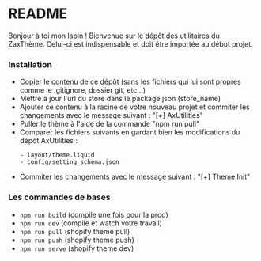 # README #

Bonjour à toi mon lapin ! 
Bienvenue sur le dépôt des utilitaires du ZaxThème. Celui-ci est indispensable et doit être importée au début projet.

### Installation ###

- Copier le contenu de ce dépôt (sans les fichiers qui lui sont propres comme le .gitignore, dossier git, etc...)
- Mettre à jour l'url du store dans le package.json (store_name)
- Ajouter ce contenu à la racine de votre nouveau projet et commiter les changements avec le message suivant : "[+] AxUtilities"
- Puller le thème à l'aide de la commande "npm run pull"
- Comparer les fichiers suivants en gardant bien les modifications du dépôt AxUtilities : 
    ```
    - layout/theme.liquid
    - config/setting_schema.json
    ```
- Commiter les changements avec le message suivant : "[+] Theme Init"

### Les commandes de bases ###

* ```npm run build``` (compile une fois pour la prod)
* ```npm run dev``` (compile et watch votre travail)
* ```npm run pull``` (shopify theme pull)
* ```npm run push``` (shopify theme push)
* ```npm run serve``` (shopify theme dev)
